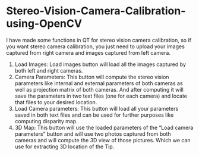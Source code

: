# Stereo-Vision-Camera-Calibration-using-OpenCV

I have made some functions in QT for stereo vision camera calibration, so if you want stereo camera calibration, you just need to upload your images captured from right camera and images captured from left camera. 
1. Load Images: Load images button will load all the images captured by both left and right cameras.
2. Camera Parameters: This button will compute the stereo vision parameters like internal and external parameters of both cameras as well as projection matrix of both cameras. And after computing it will save the parameters in two text files (one for each camera) and locate that files to your desired location.
3. Load Camera parameters: This button will load all your parameters saved in both text files and can be used for further purposes like computing disparity map.
4. 3D Map: This button will use the loaded parameters of the “Load camera parameters” button and will use two photos captured from both cameras and will compute the 3D view of those pictures. Which we can use for extracting 3D location of the Tip.
